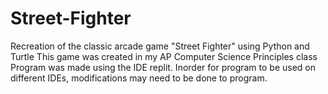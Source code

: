 # Street-Fighter
Recreation of the classic arcade game "Street Fighter" using Python and Turtle
This game was created in my AP Computer Science Principles class
Program was made using the IDE replit.
Inorder for program to be used on different IDEs, modifications may need to be done to program.
